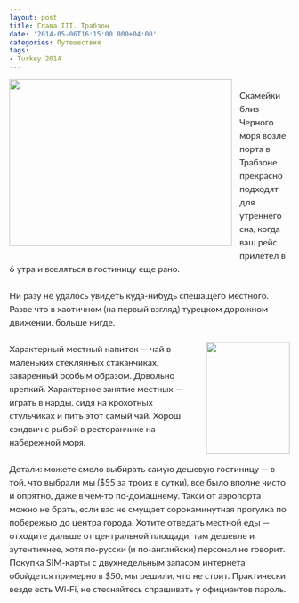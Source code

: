```yaml
---
layout: post
title: Глава III. Трабзон
date: '2014-05-06T16:15:00.000+04:00'
categories: Путешествия
tags:
- Turkey 2014
---
```


<div dir="ltr" style="text-align: left;" trbidi="on"><a href="http://4.bp.blogspot.com/-YF5DqIIwutY/VHb0yngiaGI/AAAAAAAABEQ/CLLeYmJIw_E/s1600/IMG_1480.JPG" imageanchor="1" style="clear: left; float: left; margin-bottom: 1em; margin-right: 1em;"><img border="0" src="http://4.bp.blogspot.com/-YF5DqIIwutY/VHb0yngiaGI/AAAAAAAABEQ/CLLeYmJIw_E/s1600/IMG_1480.JPG" height="300" width="400" /></a><br /><div style="border: 0px; color: #2b2b2b; font-family: Lato, sans-serif; font-size: 16px; line-height: 24px; margin-bottom: 24px; outline: 0px; padding: 0px; vertical-align: baseline;">Скамейки близ Черного моря возле порта в Трабзоне прекрасно подходят для утреннего сна, когда ваш рейс прилетел в 6 утра и вселяться в гостиницу еще рано.</div><div style="border: 0px; color: #2b2b2b; font-family: Lato, sans-serif; font-size: 16px; line-height: 24px; margin-bottom: 24px; outline: 0px; padding: 0px; vertical-align: baseline;">Ни разу не удалось увидеть куда-нибудь спешащего местного. Разве что в хаотичном (на первый взгляд) турецком дорожном движении, больше нигде.</div><div style="border: 0px; color: #2b2b2b; font-family: Lato, sans-serif; font-size: 16px; line-height: 24px; margin-bottom: 24px; outline: 0px; padding: 0px; vertical-align: baseline;"><div class="separator" style="clear: both; text-align: center;"><a href="http://4.bp.blogspot.com/-hlbQTjb3RwA/VHgdwGXXJGI/AAAAAAAABHI/GYYSZwf0CjY/s1600/2014-05-06%2B18.47.55.jpg" imageanchor="1" style="clear: right; float: right; margin-bottom: 1em; margin-left: 1em;"><img border="0" src="http://4.bp.blogspot.com/-hlbQTjb3RwA/VHgdwGXXJGI/AAAAAAAABHI/GYYSZwf0CjY/s1600/2014-05-06%2B18.47.55.jpg" height="200" width="150" /></a></div>Характерный местный напиток — чай в маленьких стеклянных стаканчиках, заваренный особым образом. Довольно крепкий. Характерное занятие местных — играть в нарды, сидя на крохотных стульчиках и пить этот самый чай. Хорош сэндвич с рыбой в ресторанчике на набережной моря.</div><div style="border: 0px; color: #2b2b2b; font-family: Lato, sans-serif; font-size: 16px; line-height: 24px; margin-bottom: 24px; outline: 0px; padding: 0px; vertical-align: baseline;">Детали: можете смело выбирать самую дешевую гостиницу — в той, что выбрали мы ($55 за троих в сутки), все было вполне чисто и опрятно, даже в чем-то по-домашнему. Такси от аэропорта можно не брать, если вас не смущает сорокаминутная прогулка по побережью до центра города. Хотите отведать местной еды — отходите дальше от центральной площади, там дешевле и аутентичнее, хотя по-русски (и по-английски) персонал не говорит. Покупка SIM-карты с двухнедельным запасом интернета обойдется примерно в $50, мы решили, что не стоит. Практически везде есть Wi-Fi, не стесняйтесь спрашивать у официантов пароль.</div></div>